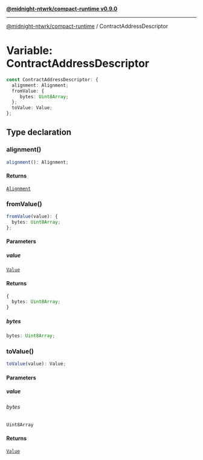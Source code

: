 [**@midnight-ntwrk/compact-runtime v0.9.0**](../README.md)

***

[@midnight-ntwrk/compact-runtime](../globals.md) / ContractAddressDescriptor

# Variable: ContractAddressDescriptor

```ts
const ContractAddressDescriptor: {
  alignment: Alignment;
  fromValue: {
     bytes: Uint8Array;
  };
  toValue: Value;
};
```

## Type declaration

### alignment()

```ts
alignment(): Alignment;
```

#### Returns

[`Alignment`](../type-aliases/Alignment.md)

### fromValue()

```ts
fromValue(value): {
  bytes: Uint8Array;
};
```

#### Parameters

##### value

[`Value`](../type-aliases/Value.md)

#### Returns

```ts
{
  bytes: Uint8Array;
}
```

##### bytes

```ts
bytes: Uint8Array;
```

### toValue()

```ts
toValue(value): Value;
```

#### Parameters

##### value

###### bytes

`Uint8Array`

#### Returns

[`Value`](../type-aliases/Value.md)
